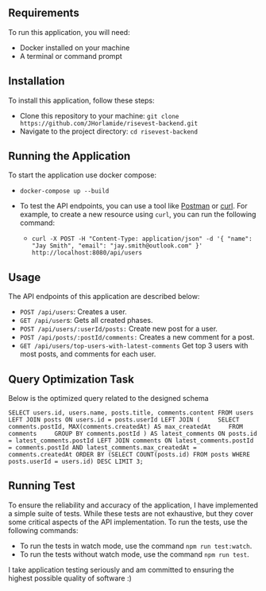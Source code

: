 ## Requirements

To run this application, you will need:

* Docker installed on your machine
* A terminal or command prompt

## Installation

To install this application, follow these steps:

* Clone this repository to your machine: `git clone https://github.com/JHorlamide/risevest-backend.git`
* Navigate to the project directory: `cd risevest-backend`

## Running the Application

To start the application use docker compose:

* `docker-compose up --build`
* To test the API endpoints, you can use a tool like [Postman](https://www.postman.com/downloads/) or [curl](https://curl.se/). For example, to create a new resource using `curl`, you can run the following command:

  * ```
    curl -X POST -H "Content-Type: application/json" -d '{ "name": "Jay Smith", "email": "jay.smith@outlook.com" }' http://localhost:8080/api/users
    ```

## Usage

The API endpoints of this application are described below:

* `POST /api/users`: Creates a user.
* `GET /api/user`s: Gets all created phases.
* `POST /api/users/:userId/posts:` Create new post for a user.
* `POST /api/posts/:postId/comments:` Creates a new comment for a post.
* `GET /api/users/top-users-with-latest-comments` Get top 3 users with most posts, and comments for each user.

## **Query Optimization Task**

Below is the optimized query related to the designed schema

`SELECT users.id, users.name, posts.title, comments.content FROM users LEFT JOIN posts ON users.id = posts.userId LEFT JOIN (     SELECT comments.postId, MAX(comments.createdAt) AS max_createdAt     FROM comments     GROUP BY comments.postId ) AS latest_comments ON posts.id = latest_comments.postId LEFT JOIN comments ON latest_comments.postId = comments.postId AND latest_comments.max_createdAt = comments.createdAt ORDER BY (SELECT COUNT(posts.id) FROM posts WHERE posts.userId = users.id) DESC LIMIT 3;`

## Running Test

To ensure the reliability and accuracy of the application, I have implemented a simple suite of tests. While these tests are not exhaustive, but they cover some critical aspects of the API implementation. To run the tests, use the following commands:

* To run the tests in watch mode, use the command `npm run test:watch`.
* To run the tests without watch mode, use the command `npm run test`.

I take application testing seriously and am committed to ensuring the highest possible quality of software :)
